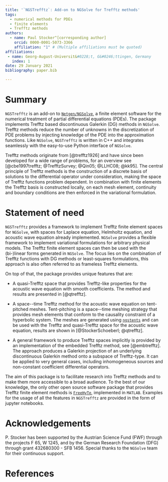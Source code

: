 ```yaml
---
title: '`NGSTrefftz`: Add-on to NGSolve for Trefftz methods'
tags:
  - numerical methods for PDEs
  - finite elements 
  - Trefftz methods
authors:
  - name: Paul Stocker^[corresponding author] 
    orcid: 0000-0001-5073-3366 
    affiliation: "1" # (Multiple affiliations must be quoted)
affiliations:
 - name: Georg-August-Universit&#0228;t, G&#0246;ttingen, Germany
   index: 1
date: 29 January 2021
bibliography: paper.bib

---
```


# Summary
`NGSTrefftz` is an add-on to [`Netgen/NGSolve`](https://ngsolve.org/), a finite element software for the numerical treatment of partial differential equations (PDEs).
The package implements Trefftz based discontinuous Galerkin (DG) methods in `NGSolve`.
Trefftz methods reduce the number of unknowns in the discretization of PDE problems by injecting knowledge of the PDE into the approximation functions.
Like `NGSolve`, `NGSTrefftz` is written in C++ and integrates seamlessly with the easy-to-use Python interface of `NGSolve`.

Trefftz methods originate from [@trefftz1926] and have since been developed for a wide range of problems, for an overview see [@cbe1997trefftz; @TrefftzSurvey; @Qin05; @LLHC08; @kk95].
The central principle of Trefftz methods is the construction of a discrete basis of solutions to the differential operator under consideration, making the space of Trefftz functions problem dependent. 
In combination with finite elements the Trefftz basis is constructed locally, on each mesh element, continuity and boundary conditions are then enforced in the variational formulation.

# Statement of need

`NGSTrefftz` provides a framework to implement Trefftz finite element spaces for `NGSolve`, with spaces for Laplace equation, Helmholtz equation, and acoustic wave equation already implemented. 
`NGSolve` provides a flexible framework to implement variational formulations for arbitrary physical models. 
The Trefftz finite element spaces can then be used with the (bi-)linear forms generated in `NGSolve`.
The focus lies on the combination of Trefftz functions with DG methods or least-squares formulations,
this approach is also often referred to as frameless Trefftz elements.

On top of that, the package provides unique features that are:

* A quasi-Trefftz space that provides Trefftz-like properties for the acoustic wave equation with smooth coefficients. The method and results are presented in [@qtrefftz].

* A space--time Trefftz method for the acoustic wave equation on tent-pitched meshes. 
Tent-pitching is a space--time meshing strategy that provides mesh elements that conform to the causality constraint of a hyperbolic system. 
The meshes are generated using [`ngstents`](https://github.com/jayggg/ngstents) and can be used with the Trefftz and quasi-Trefftz space for the acoustic wave equation, results are shown in [@StockerSchoeberl; @qtrefftz].

* A general framework to produce Trefftz spaces implicitly is provided by an implementation of the embedded Trefftz method, see [@embtrefftz].
The approach produces a Galerkin projection of an underlying discontinuous Galerkin method onto a subspace of Trefftz-type. 
It can be applied to very general cases, including inhomogeneous sources and non-constant coefficient differential operators.

The aim of this package is to facilitate research into Trefftz methods and to make them more accessible to a broad audience.
To the best of our knowledge, the only other open source software package that provides Trefftz finite element methods is [`FreeHyTe`](https://www.sites.google.com/site/ionutdmoldovan/freehyte), implemented in `MATLAB`. 
Examples for the usage of all the features in `NGSTrefftz` are provided in the form of jupyter notebooks.

# Acknowledgements
P. Stocker has been supported by the Austrian Science Fund (FWF) through the projects F 65, W 1245, and by the German Research Foundation (DFG) through grant 432680300 - SFB 1456.
Special thanks to the `NGSolve` team for their continuous support.

# References
